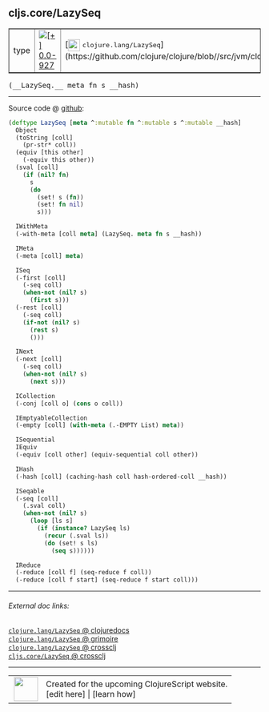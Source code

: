 ## cljs.core/LazySeq



 <table border="1">
<tr>
<td>type</td>
<td><a href="https://github.com/cljsinfo/cljs-api-docs/tree/0.0-927"><img valign="middle" alt="[+] 0.0-927" title="Added in 0.0-927" src="https://img.shields.io/badge/+-0.0--927-lightgrey.svg"></a> </td>
<td>
[<img height="24px" valign="middle" src="http://i.imgur.com/1GjPKvB.png"> <samp>clojure.lang/LazySeq</samp>](https://github.com/clojure/clojure/blob//src/jvm/clojure/lang/LazySeq.java)
</td>
</tr>
</table>


 <samp>
(__LazySeq.__ meta fn s __hash)<br>
</samp>

---







Source code @ [github](https://github.com/clojure/clojurescript/blob/r3030/src/cljs/cljs/core.cljs#L2636-L2698):

```clj
(deftype LazySeq [meta ^:mutable fn ^:mutable s ^:mutable __hash]
  Object
  (toString [coll]
    (pr-str* coll))
  (equiv [this other]
    (-equiv this other))
  (sval [coll]
    (if (nil? fn)
      s
      (do
        (set! s (fn))
        (set! fn nil)
        s)))

  IWithMeta
  (-with-meta [coll meta] (LazySeq. meta fn s __hash))

  IMeta
  (-meta [coll] meta)

  ISeq
  (-first [coll]
    (-seq coll)
    (when-not (nil? s)
      (first s)))
  (-rest [coll]
    (-seq coll)
    (if-not (nil? s)
      (rest s)
      ()))

  INext
  (-next [coll]
    (-seq coll)
    (when-not (nil? s)
      (next s)))

  ICollection
  (-conj [coll o] (cons o coll))

  IEmptyableCollection
  (-empty [coll] (with-meta (.-EMPTY List) meta))

  ISequential
  IEquiv
  (-equiv [coll other] (equiv-sequential coll other))

  IHash
  (-hash [coll] (caching-hash coll hash-ordered-coll __hash))

  ISeqable
  (-seq [coll]
    (.sval coll)
    (when-not (nil? s)
      (loop [ls s]
        (if (instance? LazySeq ls)
          (recur (.sval ls))
          (do (set! s ls)
            (seq s))))))

  IReduce
  (-reduce [coll f] (seq-reduce f coll))
  (-reduce [coll f start] (seq-reduce f start coll)))
```

<!--
Repo - tag - source tree - lines:

 <pre>
clojurescript @ r3030
└── src
    └── cljs
        └── cljs
            └── <ins>[core.cljs:2636-2698](https://github.com/clojure/clojurescript/blob/r3030/src/cljs/cljs/core.cljs#L2636-L2698)</ins>
</pre>

-->

---



###### External doc links:

[`clojure.lang/LazySeq` @ clojuredocs](http://clojuredocs.org/clojure.lang/LazySeq)<br>
[`clojure.lang/LazySeq` @ grimoire](http://conj.io/store/v1/org.clojure/clojure/1.7.0-beta3/clj/clojure.lang/LazySeq/)<br>
[`clojure.lang/LazySeq` @ crossclj](http://crossclj.info/fun/clojure.lang/LazySeq.html)<br>
[`cljs.core/LazySeq` @ crossclj](http://crossclj.info/fun/cljs.core.cljs/LazySeq.html)<br>

---

 <table>
<tr><td>
<img valign="middle" align="right" width="48px" src="http://i.imgur.com/Hi20huC.png">
</td><td>
Created for the upcoming ClojureScript website.<br>
[edit here] | [learn how]
</td></tr></table>

[edit here]:https://github.com/cljsinfo/cljs-api-docs/blob/master/cljsdoc/cljs.core/LazySeq.cljsdoc
[learn how]:https://github.com/cljsinfo/cljs-api-docs/wiki/cljsdoc-files

<!--

This information was too distracting to show to readers, but I'll leave it
commented here since it is helpful to:

- pretty-print the data used to generate this document
- and show how to retrieve that data



The API data for this symbol:

```clj
{:ns "cljs.core",
 :name "LazySeq",
 :signature ["[meta fn s __hash]"],
 :history [["+" "0.0-927"]],
 :type "type",
 :full-name-encode "cljs.core/LazySeq",
 :source {:code "(deftype LazySeq [meta ^:mutable fn ^:mutable s ^:mutable __hash]\n  Object\n  (toString [coll]\n    (pr-str* coll))\n  (equiv [this other]\n    (-equiv this other))\n  (sval [coll]\n    (if (nil? fn)\n      s\n      (do\n        (set! s (fn))\n        (set! fn nil)\n        s)))\n\n  IWithMeta\n  (-with-meta [coll meta] (LazySeq. meta fn s __hash))\n\n  IMeta\n  (-meta [coll] meta)\n\n  ISeq\n  (-first [coll]\n    (-seq coll)\n    (when-not (nil? s)\n      (first s)))\n  (-rest [coll]\n    (-seq coll)\n    (if-not (nil? s)\n      (rest s)\n      ()))\n\n  INext\n  (-next [coll]\n    (-seq coll)\n    (when-not (nil? s)\n      (next s)))\n\n  ICollection\n  (-conj [coll o] (cons o coll))\n\n  IEmptyableCollection\n  (-empty [coll] (with-meta (.-EMPTY List) meta))\n\n  ISequential\n  IEquiv\n  (-equiv [coll other] (equiv-sequential coll other))\n\n  IHash\n  (-hash [coll] (caching-hash coll hash-ordered-coll __hash))\n\n  ISeqable\n  (-seq [coll]\n    (.sval coll)\n    (when-not (nil? s)\n      (loop [ls s]\n        (if (instance? LazySeq ls)\n          (recur (.sval ls))\n          (do (set! s ls)\n            (seq s))))))\n\n  IReduce\n  (-reduce [coll f] (seq-reduce f coll))\n  (-reduce [coll f start] (seq-reduce f start coll)))",
          :title "Source code",
          :repo "clojurescript",
          :tag "r3030",
          :filename "src/cljs/cljs/core.cljs",
          :lines [2636 2698]},
 :full-name "cljs.core/LazySeq",
 :clj-symbol "clojure.lang/LazySeq"}

```

Retrieve the API data for this symbol:

```clj
;; from Clojure REPL
(require '[clojure.edn :as edn])
(-> (slurp "https://raw.githubusercontent.com/cljsinfo/cljs-api-docs/catalog/cljs-api.edn")
    (edn/read-string)
    (get-in [:symbols "cljs.core/LazySeq"]))
```

-->
